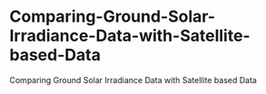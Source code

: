 # Comparing-Ground-Solar-Irradiance-Data-with-Satellite-based-Data
Comparing Ground Solar Irradiance Data with Satellite based Data
